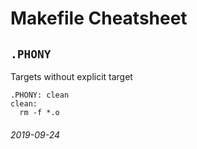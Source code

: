 Makefile Cheatsheet
===


`.PHONY`
---

Targets without explicit target

```
.PHONY: clean
clean:
  rm -f *.o
```


###### 2019-09-24
